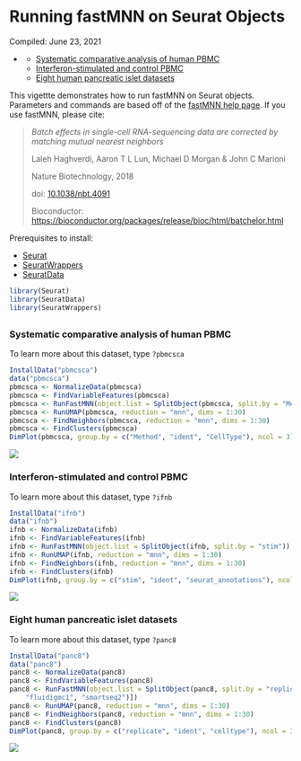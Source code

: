 Running fastMNN on Seurat Objects
================
Compiled: June 23, 2021

  - [](#section)
      - [Systematic comparative analysis of human
        PBMC](#systematic-comparative-analysis-of-human-pbmc)
      - [Interferon-stimulated and control
        PBMC](#interferon-stimulated-and-control-pbmc)
      - [Eight human pancreatic islet
        datasets](#eight-human-pancreatic-islet-datasets)

This vigettte demonstrates how to run fastMNN on Seurat objects.
Parameters and commands are based off of the [fastMNN help
page](https://rdrr.io/github/LTLA/batchelor/man/fastMNN.html). If you
use fastMNN, please cite:

> *Batch effects in single-cell RNA-sequencing data are corrected by
> matching mutual nearest neighbors*
> 
> Laleh Haghverdi, Aaron T L Lun, Michael D Morgan & John C Marioni
> 
> Nature Biotechnology, 2018
> 
> doi: [10.1038/nbt.4091](https://doi.org/10.1038/nbt.4091)
> 
> Bioconductor:
> <https://bioconductor.org/packages/release/bioc/html/batchelor.html>

Prerequisites to install:

  - [Seurat](https://satijalab.org/seurat/install)
  - [SeuratWrappers](https://github.com/satijalab/seurat-wrappers)
  - [SeuratData](https://github.com/satijalab/seurat-data)

<!-- end list -->

``` r
library(Seurat)
library(SeuratData)
library(SeuratWrappers)
```

## 

### Systematic comparative analysis of human PBMC

To learn more about this dataset, type `?pbmcsca`

``` r
InstallData("pbmcsca")
data("pbmcsca")
pbmcsca <- NormalizeData(pbmcsca)
pbmcsca <- FindVariableFeatures(pbmcsca)
pbmcsca <- RunFastMNN(object.list = SplitObject(pbmcsca, split.by = "Method"))
pbmcsca <- RunUMAP(pbmcsca, reduction = "mnn", dims = 1:30)
pbmcsca <- FindNeighbors(pbmcsca, reduction = "mnn", dims = 1:30)
pbmcsca <- FindClusters(pbmcsca)
DimPlot(pbmcsca, group.by = c("Method", "ident", "CellType"), ncol = 3)
```

![](/__w/seurat-wrappers/seurat-wrappers/test-build/fast_mnn_files/figure-gfm/pbmcsca-1.png)<!-- -->

### Interferon-stimulated and control PBMC

To learn more about this dataset, type `?ifnb`

``` r
InstallData("ifnb")
data("ifnb")
ifnb <- NormalizeData(ifnb)
ifnb <- FindVariableFeatures(ifnb)
ifnb <- RunFastMNN(object.list = SplitObject(ifnb, split.by = "stim"))
ifnb <- RunUMAP(ifnb, reduction = "mnn", dims = 1:30)
ifnb <- FindNeighbors(ifnb, reduction = "mnn", dims = 1:30)
ifnb <- FindClusters(ifnb)
DimPlot(ifnb, group.by = c("stim", "ident", "seurat_annotations"), ncol = 3)
```

![](/__w/seurat-wrappers/seurat-wrappers/test-build/fast_mnn_files/figure-gfm/ifnb_stim-1.png)<!-- -->

### Eight human pancreatic islet datasets

To learn more about this dataset, type `?panc8`

``` r
InstallData("panc8")
data("panc8")
panc8 <- NormalizeData(panc8)
panc8 <- FindVariableFeatures(panc8)
panc8 <- RunFastMNN(object.list = SplitObject(panc8, split.by = "replicate")[c("celseq", "celseq2", 
    "fluidigmc1", "smartseq2")])
panc8 <- RunUMAP(panc8, reduction = "mnn", dims = 1:30)
panc8 <- FindNeighbors(panc8, reduction = "mnn", dims = 1:30)
panc8 <- FindClusters(panc8)
DimPlot(panc8, group.by = c("replicate", "ident", "celltype"), ncol = 3)
```

![](/__w/seurat-wrappers/seurat-wrappers/test-build/fast_mnn_files/figure-gfm/pancreas-1.png)<!-- -->
